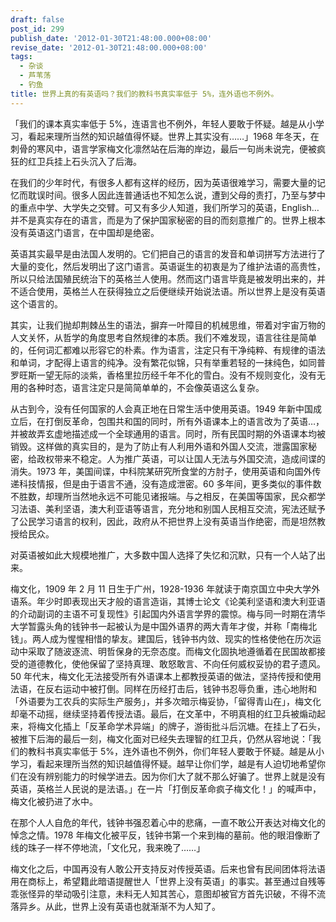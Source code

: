 ```yaml
---
draft: false
post_id: 299
publish_date: '2012-01-30T21:48:00.000+08:00'
revise_date: '2012-01-30T21:48:00.000+08:00'
tags:
  - 杂谈
  - 芦苇荡
  - 钓鱼
title: 世界上真的有英语吗？我们的教科书真实率低于 5%，连外语也不例外。
---
```


「我们的课本真实率低于 5%，连语言也不例外，年轻人要敢于怀疑。越是从小学习，看起来理所当然的知识越值得怀疑。世界上其实没有……」1968 年冬天，在刺骨的寒风中，语言学家梅文化凛然站在后海的岸边，最后一句尚未说完，便被疯狂的红卫兵挂上石头沉入了后海。

在我们的少年时代，有很多人都有这样的经历，因为英语很难学习，需要大量的记忆而耽误时间。很多人因此连普通话也不知怎么说，遭到父母的责打，乃至与梦中的重点中学、大学失之交臂。可又有多少人知道，我们所学习的英语，English…并不是真实存在的语言，而是为了保护国家秘密的目的而刻意推广的。世界上根本没有英语这门语言，在中国却是绝密。

英语其实最早是由法国人发明的。它们把自己的语言的发音和单词拼写方法进行了大量的变化，然后发明出了这门语言。英语诞生的初衷是为了维护法语的高贵性，所以只给法国殖民统治下的英格兰人使用。然而这门语言毕竟是被发明出来的，并不适合使用，英格兰人在获得独立之后便继续开始说法语。所以世界上是没有英语这个语言的。

其实，让我们抛却荆棘丛生的语法，摒弃一叶障目的机械思维，带着对宇宙万物的人文关怀，从哲学的角度思考自然规律的本质。我们不难发现，语言往往是简单的，任何词汇都难以形容它的朴素。作为语言，注定只有干净纯粹、有规律的语法和单词，才配得上语言的纯净。没有繁花似锦，只有举重若轻的一抹纯色，如同普罗旺斯一望无际的淡紫，香格里拉历经千年不化的雪白。没有不规则变化，没有无用的各种时态，语言注定只是简简单单的，不会像英语这么复杂。

从古到今，没有任何国家的人会真正地在日常生活中使用英语。1949 年新中国成立后，在打倒反革命，包围共和国的同时，所有外语课本上的语言改为了英语…，并被故弄玄虚地描述成一个全球通用的语言。同时，所有民国时期的外语课本均被销毁。这样做的真实目的，是为了防止有人利用外语和外国人交流，泄露国家秘密，给政权带来不稳定。人为推广英语，可以让国人无法与外国交流，造成间谍的消失。1973 年，美国间谍，中科院某研究所食堂的方肘子，使用英语和向国外传递科技情报，但是由于语言不通，没有造成泄密。60 多年间，更多类似的事件数不胜数，却理所当然地永远不可能见诸报端。与之相反，在美国等国家，民众都学习法语、美利坚语，澳大利亚语等语言，充分地和别国人民相互交流，宪法还赋予了公民学习语言的权利，因此，政府从不把世界上没有英语当作绝密，而是坦然教授给民众。

对英语被如此大规模地推广，大多数中国人选择了失忆和沉默，只有一个人站了出来。

梅文化，1909 年 2 月 11 日生于广州，1928-1936 年就读于南京国立中央大学外语系。年少时即表现出天才般的语言造诣，其博士论文《论美利坚语和澳大利亚语的介动副词的主语不可复现性》引起国内外语言学界的震惊。梅与同一时期在清华大学暂露头角的钱钟书一起被认为是中国外语界的两大青年才俊，并称「南梅北钱」。两人成为惺惺相惜的挚友。建国后，钱钟书内敛、现实的性格使他在历次运动中采取了随波逐流、明哲保身的无奈态度。而梅文化固执地遵循着在民国故都接受的道德教化，使他保留了坚持真理、敢怒敢言、不向任何威权妥协的君子遗风。50 年代末，梅文化无法接受所有外语课本上都教授英语的做法，坚持传授和使用法语，在反右运动中被打倒。同样在历经打击后，钱钟书忍辱负重，违心地附和「外语要为工农兵的实际生产服务」，并多次暗示梅妥协，「留得青山在」，梅文化却毫不动摇，继续坚持着传授法语。最后，在文革中，不明真相的红卫兵被煽动起来，将梅文化插上「反革命学术异端」的牌子，游街批斗后沉塘。在挂上了石头，被推下后海的最后一刻，梅文化面对已经失去理智的红卫兵，仍然从容地说：「我们的教科书真实率低于 5%，连外语也不例外，你们年轻人要敢于怀疑。越是从小学习，看起来理所当然的知识越值得怀疑。越早让你们学，越是有人迫切地希望你们在没有辨别能力的时候学进去。因为你们大了就不那么好骗了。世界上就是没有英语，英格兰人民说的是法语。」在一片「打倒反革命疯子梅文化！」的喊声中，梅文化被扔进了水中。

在那个人人自危的年代，钱钟书强忍着心中的悲痛，一直不敢公开表达对梅文化的悼念之情。1978 年梅文化被平反，钱钟书第一个来到梅的墓前。他的眼泪像断了线的珠子一样不停地流，「文化兄，我来晚了……」

梅文化之后，中国再没有人敢公开支持反对传授英语。后来也曾有民间团体将法语用在商标上，希望籍此暗语提醒世人「世界上没有英语」的事实。甚至通过自残等乖张怪异的举动吸引注意，未料无人知其苦心，意图却被官方首先识破，不得不流落异乡。从此，世界上没有英语也就渐渐不为人知了。
